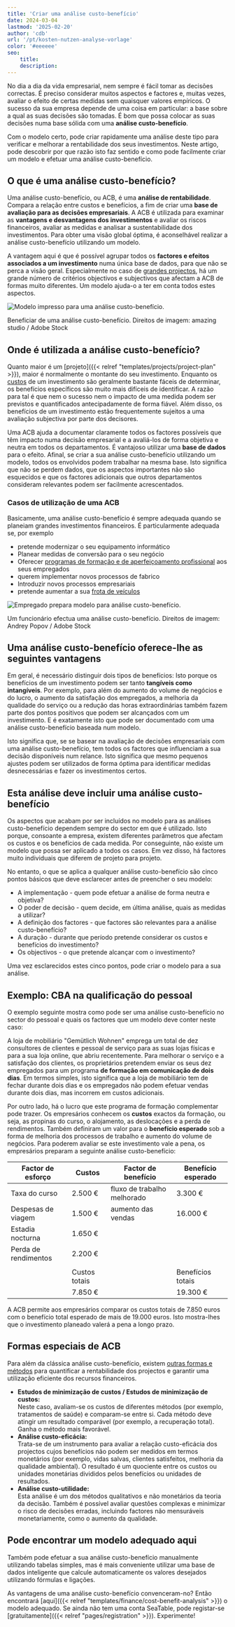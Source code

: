 ```yaml
---
title: 'Criar uma análise custo-benefício'
date: 2024-03-04
lastmod: '2025-02-20'
author: 'cdb'
url: '/pt/kosten-nutzen-analyse-vorlage'
color: '#eeeeee'
seo:
    title:
    description:
---
```


No dia a dia da vida empresarial, nem sempre é fácil tomar as decisões correctas. É preciso considerar muitos aspectos e factores e, muitas vezes, avaliar o efeito de certas medidas sem quaisquer valores empíricos. O sucesso da sua empresa depende de uma coisa em particular: a base sobre a qual as suas decisões são tomadas. É bom que possa colocar as suas decisões numa base sólida com uma **análise custo-benefício**.

Com o modelo certo, pode criar rapidamente uma análise deste tipo para verificar e melhorar a rentabilidade dos seus investimentos. Neste artigo, pode descobrir por que razão isto faz sentido e como pode facilmente criar um modelo e efetuar uma análise custo-benefício.

## O que é uma análise custo-benefício?

Uma análise custo-benefício, ou ACB, é uma **análise de rentabilidade**. Compara a relação entre custos e benefícios, a fim de criar uma **base de avaliação para as decisões empresariais**. A ACB é utilizada para examinar as **vantagens e desvantagens dos investimentos** e avaliar os riscos financeiros, avaliar as medidas e analisar a sustentabilidade dos investimentos. Para obter uma visão global óptima, é aconselhável realizar a análise custo-benefício utilizando um modelo.

A vantagem aqui é que é possível agrupar todos os **factores e efeitos associados a um investimento** numa única base de dados, para que não se perca a visão geral. Especialmente no caso de [grandes projectos](https://seatable.io/pt/projektstrukturplan-vorlage/), há um grande número de critérios objectivos e subjectivos que afectam a ACB de formas muito diferentes. Um modelo ajuda-o a ter em conta todos estes aspectos.

![Modelo impresso para uma análise custo-benefício.](https://seatable.io/wp-content/uploads/2022/08/Kosten-Nutzen-Analyse-Vorlage_AdobeStock_518582008-711x474.jpg)

Beneficiar de uma análise custo-benefício. Direitos de imagem: amazing studio / Adobe Stock

## Onde é utilizada a análise custo-benefício?

Quanto maior é um [projeto]({{< relref "templates/projects/project-plan" >}}), maior é normalmente o montante do seu investimento. Enquanto os [custos](https://seatable.io/pt/budgetplanung-vorlage/) de um investimento são geralmente bastante fáceis de determinar, os benefícios específicos são muito mais difíceis de identificar. A razão para tal é que nem o sucesso nem o impacto de uma medida podem ser previstos e quantificados antecipadamente de forma fiável. Além disso, os benefícios de um investimento estão frequentemente sujeitos a uma avaliação subjectiva por parte dos decisores.

Uma ACB ajuda a documentar claramente todos os factores possíveis que têm impacto numa decisão empresarial e a avaliá-los de forma objetiva e neutra em todos os departamentos. É vantajoso utilizar uma **base de dados** para o efeito. Afinal, se criar a sua análise custo-benefício utilizando um modelo, todos os envolvidos podem trabalhar na mesma base. Isto significa que não se perdem dados, que os aspectos importantes não são esquecidos e que os factores adicionais que outros departamentos consideram relevantes podem ser facilmente acrescentados.

### Casos de utilização de uma ACB

Basicamente, uma análise custo-benefício é sempre adequada quando se planeiam grandes investimentos financeiros. É particularmente adequada se, por exemplo

- pretende modernizar o seu equipamento informático
- Planear medidas de conversão para o seu negócio
- Oferecer [programas de formação e de aperfeiçoamento profissional](https://seatable.io/pt/workshop-planen/) aos seus empregados
- querem implementar novos processos de fabrico
- Introduzir novos processos empresariais
- pretende aumentar a sua [frota de veículos](https://seatable.io/pt/fuhrparkmanagement/)

![Empregado prepara modelo para análise custo-benefício.](images/Kosten-Nutzen-Analyse-Vorlage_AdobeStock_467514550.jpg)

Um funcionário efectua uma análise custo-benefício. Direitos de imagem: Andrey Popov / Adobe Stock

## Uma análise custo-benefício oferece-lhe as seguintes vantagens

Em geral, é necessário distinguir dois tipos de benefícios: Isto porque os benefícios de um investimento podem ser tanto **tangíveis como intangíveis**. Por exemplo, para além do aumento do volume de negócios e do lucro, o aumento da satisfação dos empregados, a melhoria da qualidade do serviço ou a redução das horas extraordinárias também fazem parte dos pontos positivos que podem ser alcançados com um investimento. E é exatamente isto que pode ser documentado com uma análise custo-benefício baseada num modelo.

Isto significa que, se se basear na avaliação de decisões empresariais com uma análise custo-benefício, tem todos os factores que influenciam a sua decisão disponíveis num relance. Isto significa que mesmo pequenos ajustes podem ser utilizados de forma óptima para identificar medidas desnecessárias e fazer os investimentos certos.

## Esta análise deve incluir uma análise custo-benefício

Os aspectos que acabam por ser incluídos no modelo para as análises custo-benefício dependem sempre do sector em que é utilizado. Isto porque, consoante a empresa, existem diferentes parâmetros que afectam os custos e os benefícios de cada medida. Por conseguinte, não existe um modelo que possa ser aplicado a todos os casos. Em vez disso, há factores muito individuais que diferem de projeto para projeto.

No entanto, o que se aplica a qualquer análise custo-benefício são cinco pontos básicos que deve esclarecer antes de preencher o seu modelo:

- A implementação - quem pode efetuar a análise de forma neutra e objetiva?
- O poder de decisão - quem decide, em última análise, quais as medidas a utilizar?
- A definição dos factores - que factores são relevantes para a análise custo-benefício?
- A duração - durante que período pretende considerar os custos e benefícios do investimento?
- Os objectivos - o que pretende alcançar com o investimento?

Uma vez esclarecidos estes cinco pontos, pode criar o modelo para a sua análise.

## Exemplo: CBA na qualificação do pessoal

O exemplo seguinte mostra como pode ser uma análise custo-benefício no sector do pessoal e quais os factores que um modelo deve conter neste caso:

A loja de mobiliário "Gemütlich Wohnen" emprega um total de dez consultores de clientes e pessoal de serviço para as suas lojas físicas e para a sua loja online, que abriu recentemente. Para melhorar o serviço e a satisfação dos clientes, os proprietários pretendem enviar os seus dez empregados para um programa **de formação em comunicação de dois dias**. Em termos simples, isto significa que a loja de mobiliário tem de fechar durante dois dias e os empregados não podem efetuar vendas durante dois dias, mas incorrem em custos adicionais.

Por outro lado, há o lucro que este programa de formação complementar pode trazer. Os empresários conhecem os **custos** exactos da formação, ou seja, as propinas do curso, o alojamento, as deslocações e a perda de rendimentos. Também definiram um valor para o **benefício esperado** sob a forma de melhoria dos processos de trabalho e aumento do volume de negócios. Para poderem avaliar se este investimento vale a pena, os empresários preparam a seguinte análise custo-benefício:

| Factor de esforço    | Custos        | Factor de benefício         | Benefício esperado |
| -------------------- | ------------- | --------------------------- | ------------------ |
| Taxa do curso        | 2.500 €       | fluxo de trabalho melhorado | 3.300 €            |
| Despesas de viagem   | 1.500 €       | aumento das vendas          | 16.000 €           |
| Estadia nocturna     | 1.650 €       |                             |                    |
| Perda de rendimentos | 2.200 €       |                             |                    |
|                      |               |                             |                    |
|                      | Custos totais |                             | Benefícios totais  |
|                      | 7.850 €       |                             | 19.300 €           |

A ACB permite aos empresários comparar os custos totais de 7.850 euros com o benefício total esperado de mais de 19.000 euros. Isto mostra-lhes que o investimento planeado valerá a pena a longo prazo.

## Formas especiais de ACB

Para além da clássica análise custo-benefício, existem [outras formas e métodos](https://de.wikipedia.org/wiki/Kosten-Nutzen-Analyse) para quantificar a rentabilidade dos projectos e garantir uma utilização eficiente dos recursos financeiros.

- **Estudos de minimização de custos / Estudos de minimização de custos:**  
   Neste caso, avaliam-se os custos de diferentes métodos (por exemplo, tratamentos de saúde) e comparam-se entre si. Cada método deve atingir um resultado comparável (por exemplo, a recuperação total). Ganha o método mais favorável.
- **Análise custo-eficácia:**  
   Trata-se de um instrumento para avaliar a relação custo-eficácia dos projectos cujos benefícios não podem ser medidos em termos monetários (por exemplo, vidas salvas, clientes satisfeitos, melhoria da qualidade ambiental). O resultado é um quociente entre os custos ou unidades monetárias divididos pelos benefícios ou unidades de resultados.
- **Análise custo-utilidade:**  
   Esta análise é um dos métodos qualitativos e não monetários da teoria da decisão. Também é possível avaliar questões complexas e minimizar o risco de decisões erradas, incluindo factores não mensuráveis monetariamente, como o aumento da qualidade.

## Pode encontrar um modelo adequado aqui

Também pode efetuar a sua análise custo-benefício manualmente utilizando tabelas simples, mas é mais conveniente utilizar uma base de dados inteligente que calcule automaticamente os valores desejados utilizando fórmulas e ligações.

As vantagens de uma análise custo-benefício convenceram-no? Então encontrará [aqui]({{< relref "templates/finance/cost-benefit-analysis" >}}) o modelo adequado. Se ainda não tem uma conta SeaTable, pode registar-se [gratuitamente]({{< relref "pages/registration" >}}). Experimente!
